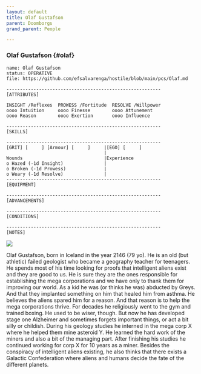 ```yaml
---
layout: default
title: Olaf Gustafson
parent: Doomborgs
grand_parent: People

---
```


### Olaf Gustafson {#olaf}

```
name: Olaf Gustafson
status: OPERATIVE
file: https://github.com/efsalvarenga/hostile/blob/main/pcs/Olaf.md

---------------------------------------------------------
[ATTRIBUTES]

INSIGHT /Reflexes  PROWESS /Fortitude  RESOLVE /Willpower
oooo Intuition     oooo Finesse        oooo Attunement
oooo Reason        oooo Exertion       oooo Influence

---------------------------------------------------------
[SKILLS]

---------------------------------------------------------
[GRIT] [     ] [Armour] [     ]     |[EGO] [     ]
				                    |
Wounds                              |Experience
o Hazed (-1d Insight)               |
o Broken (-1d Prowess)              |
o Weary (-1d Resolve)               |
---------------------------------------------------------
[EQUIPMENT]

---------------------------------------------------------
[ADVANCEMENTS]

---------------------------------------------------------
[CONDITIONS]

---------------------------------------------------------
[NOTES]

```

![](https://i.imgur.com/eiWlN9a.png)

Olaf Gustafson, born in Iceland in the year 2146 (79 yo). He is an old (but athletic) failed geologist who became a geography teacher for teenagers. He spends most of his time looking for proofs that intelligent aliens exist and they are good to us. He is sure they are the ones responsible for establishing the mega corporations and we have only to thank them for improving our world. As a kid he was (or thinks he was) abducted by Greys. And that they implanted something on him that healed him from asthma. He believes the aliens spared him for a reason. And that reason is to help the mega corporations thrive. For decades he religiously went to the gym and trained boxing. He used to be wiser, though. But now he has developed stage one Alzheimer and sometimes forgets important things, or act a bit silly or childish. During his geology studies he interned in the mega corp X where he helped them mine asteroid Y. He learned the hard work of the miners and also a bit of the managing part. After finishing his studies he continued working for corp X for 10 years as a miner. Besides the conspiracy of intelligent aliens existing, he also thinks that there exists a Galactic Confederation where aliens and humans decide the fate of the different planets.
